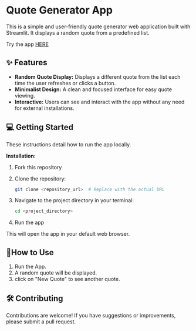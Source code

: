 # Quote Generator App

This is a simple and user-friendly quote generator web application built with Streamlit.  It displays a random quote from a predefined list.

Try the app [HERE](http://127.0.0.1:5500/)


## ✨ Features

* **Random Quote Display:**  Displays a different quote from the list each time the user refreshes or clicks a button.
* **Minimalist Design:** A clean and focused interface for easy quote viewing.
* **Interactive:**  Users can see and interact with the app without any need for external installations.


## 💻 Getting Started

These instructions detail how to run the app locally.

**Installation:**

1. Fork this repository
2. Clone the repository:
    ```bash
    git clone <repository_url>  # Replace with the actual URL
    ```
3. Navigate to the project directory in your terminal:
    ```bash
    cd <project_directory>
    ```

4. Run the app
    
This will open the app in your default web browser.


## 📝How to Use

1.  Run the App.
2.  A random quote will be displayed.
3.  click on "New Quote" to see another quote.


## 🛠️ Contributing

Contributions are welcome!  If you have suggestions or improvements, please submit a pull request.


